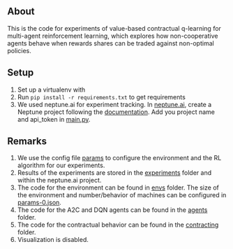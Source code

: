 ## About
This is the code for experiments of value-based contractual q-learning for multi-agent reinforcement learning, which explores how non-cooperative agents behave when rewards shares can be traded against non-optimal policies.

## Setup
1. Set up a virtualenv with 
2. Run ```pip install -r requirements.txt``` to get requirements
3. We used neptune.ai for experiment tracking. In [neptune.ai](neptune.ai), create a Neptune project following the [documentation](https://docs.neptune.ai/setup/creating_project/). Add you project name and api_token in [main.py](main.py). 

## Remarks
1. We use the config file [params](params-0.json) to configure the environment and the RL algorithm for our experiments.
2. Results of the experiments are stored in the [experiments](experiments) folder and within the neptune.ai project.
3. The code for the environment can be found in [envs](envs) folder. The size of the environment and number/behavior of machines can be configured in [params-0.json](params-0.json).
4. The code for the A2C and DQN agents can be found in the [agents](agents) folder.
5. The code for the contractual behavior can be found in the [contracting](contracting) folder.
6. Visualization is disabled.
